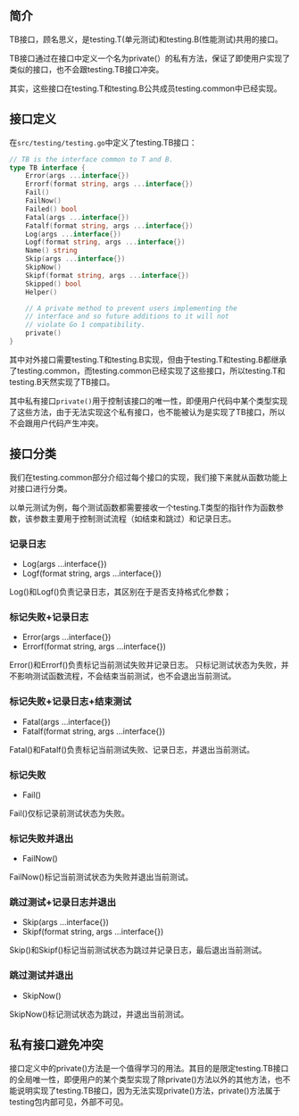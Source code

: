 ## 简介
TB接口，顾名思义，是testing.T(单元测试)和testing.B(性能测试)共用的接口。

TB接口通过在接口中定义一个名为private(）的私有方法，保证了即使用户实现了类似的接口，也不会跟testing.TB接口冲突。

其实，这些接口在testing.T和testing.B公共成员testing.common中已经实现。

## 接口定义
在`src/testing/testing.go`中定义了testing.TB接口：
```go
// TB is the interface common to T and B.
type TB interface {
	Error(args ...interface{})
	Errorf(format string, args ...interface{})
	Fail()
	FailNow()
	Failed() bool
	Fatal(args ...interface{})
	Fatalf(format string, args ...interface{})
	Log(args ...interface{})
	Logf(format string, args ...interface{})
	Name() string
	Skip(args ...interface{})
	SkipNow()
	Skipf(format string, args ...interface{})
	Skipped() bool
	Helper()

	// A private method to prevent users implementing the
	// interface and so future additions to it will not
	// violate Go 1 compatibility.
	private()
}
```
其中对外接口需要testing.T和testing.B实现，但由于testing.T和testing.B都继承了testing.common，而testing.common已经实现了这些接口，所以testing.T和testing.B天然实现了TB接口。

其中私有接口`private()`用于控制该接口的唯一性，即便用户代码中某个类型实现了这些方法，由于无法实现这个私有接口，也不能被认为是实现了TB接口，所以不会跟用户代码产生冲突。

## 接口分类
我们在testing.common部分介绍过每个接口的实现，我们接下来就从函数功能上对接口进行分类。

以单元测试为例，每个测试函数都需要接收一个testing.T类型的指针作为函数参数，该参数主要用于控制测试流程（如结束和跳过）和记录日志。

### 记录日志
* Log(args ...interface{})
* Logf(format string, args ...interface{})

Log()和Logf()负责记录日志，其区别在于是否支持格式化参数；

### 标记失败+记录日志
* Error(args ...interface{})
* Errorf(format string, args ...interface{})

Error()和Errorf()负责标记当前测试失败并记录日志。
只标记测试状态为失败，并不影响测试函数流程，不会结束当前测试，也不会退出当前测试。

### 标记失败+记录日志+结束测试
* Fatal(args ...interface{})
* Fatalf(format string, args ...interface{})

Fatal()和Fatalf()负责标记当前测试失败、记录日志，并退出当前测试。

### 标记失败
* Fail()

Fail()仅标记录前测试状态为失败。

### 标记失败并退出
* FailNow()

FailNow()标记当前测试状态为失败并退出当前测试。

### 跳过测试+记录日志并退出
* Skip(args ...interface{})
* Skipf(format string, args ...interface{})

Skip()和Skipf()标记当前测试状态为跳过并记录日志，最后退出当前测试。

### 跳过测试并退出
* SkipNow()

SkipNow()标记测试状态为跳过，并退出当前测试。

## 私有接口避免冲突
接口定义中的private()方法是一个值得学习的用法。其目的是限定testing.TB接口的全局唯一性，即便用户的某个类型实现了除private()方法以外的其他方法，也不能说明实现了testing.TB接口，因为无法实现private()方法，private()方法属于testing包内部可见，外部不可见。

